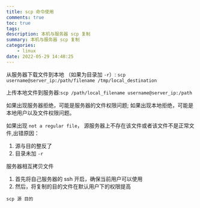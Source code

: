 ```yaml
---
title: scp 命令使用
comments: true
toc: true
tags:
description: 本机与服务器 scp 复制
summary: 本机与服务器 scp 复制
categories:
    - linux
date: 2022-05-29 14:48:25
---
```


从服务器下载文件到本地 （如果为目录加 `-r`）: `scp username@server_ip:/path/filename /tmp/local_destination`

上传本地文件到服务器:`scp /path/local_filename username@server_ip:/path`

如果出现服务器拒绝，可能是服务器的文件权限问题; 如果出现本地拒绝，可能是本地用户以及文件权限问题。

如果出现 `not a regular file`， 源服务器上不存在该文件或者该文件不是正常文件,出错原因：

1. 源与目的整反了
2. 目录未加 `-r`

服务器相互拷贝文件

1. 首先将自己服务器的 ssh 开启，确保当前用户可以使用
2. 然后，将复制的目的文件在默认用户下的权限提高

`scp 源 目的`

